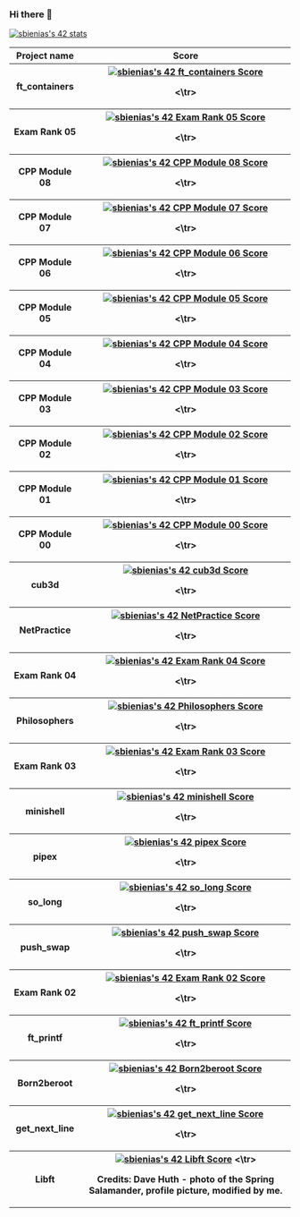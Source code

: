 ### Hi there 👋
<a href="https://github.com/JaeSeoKim/badge42"><img src="https://badge42.vercel.app/api/v2/cl6f4c2bs000609jmd8iqcx6p/stats?cursusId=21&coalitionId=149" alt="sbienias's 42 stats" /></a>


<table>
  <tr>
    <th>Project name</th>
    <th>Score</th>
  </tr>
<tr>
	<th> ft_containers 

<th> <a href="https://github.com/JaeSeoKim/badge42"><img src="https://badge42.vercel.app/api/v2/cl6f4c2bs000609jmd8iqcx6p/project/2629288" alt="sbienias's 42 ft_containers Score" /></a>

<\tr>
<tr>
	<th> Exam Rank 05 

<th> <a href="https://github.com/JaeSeoKim/badge42"><img src="https://badge42.vercel.app/api/v2/cl6f4c2bs000609jmd8iqcx6p/project/2623102" alt="sbienias's 42 Exam Rank 05 Score" /></a>

<\tr>
<tr>
	<th> CPP Module 08 

<th> <a href="https://github.com/JaeSeoKim/badge42"><img src="https://badge42.vercel.app/api/v2/cl6f4c2bs000609jmd8iqcx6p/project/2620500" alt="sbienias's 42 CPP Module 08 Score" /></a>

<\tr>
<tr>
	<th> CPP Module 07 

<th> <a href="https://github.com/JaeSeoKim/badge42"><img src="https://badge42.vercel.app/api/v2/cl6f4c2bs000609jmd8iqcx6p/project/2616639" alt="sbienias's 42 CPP Module 07 Score" /></a>

<\tr>
<tr>
	<th> CPP Module 06 

<th> <a href="https://github.com/JaeSeoKim/badge42"><img src="https://badge42.vercel.app/api/v2/cl6f4c2bs000609jmd8iqcx6p/project/2610216" alt="sbienias's 42 CPP Module 06 Score" /></a>

<\tr>
<tr>
	<th> CPP Module 05 

<th> <a href="https://github.com/JaeSeoKim/badge42"><img src="https://badge42.vercel.app/api/v2/cl6f4c2bs000609jmd8iqcx6p/project/2607374" alt="sbienias's 42 CPP Module 05 Score" /></a>

<\tr>
<tr>
	<th> CPP Module 04 

<th> <a href="https://github.com/JaeSeoKim/badge42"><img src="https://badge42.vercel.app/api/v2/cl6f4c2bs000609jmd8iqcx6p/project/2596255" alt="sbienias's 42 CPP Module 04 Score" /></a>

<\tr>
<tr>
	<th> CPP Module 03 

<th> <a href="https://github.com/JaeSeoKim/badge42"><img src="https://badge42.vercel.app/api/v2/cl6f4c2bs000609jmd8iqcx6p/project/2559368" alt="sbienias's 42 CPP Module 03 Score" /></a>

<\tr>
<tr>
	<th> CPP Module 02 

<th> <a href="https://github.com/JaeSeoKim/badge42"><img src="https://badge42.vercel.app/api/v2/cl6f4c2bs000609jmd8iqcx6p/project/2554568" alt="sbienias's 42 CPP Module 02 Score" /></a>

<\tr>
<tr>
	<th> CPP Module 01 

<th> <a href="https://github.com/JaeSeoKim/badge42"><img src="https://badge42.vercel.app/api/v2/cl6f4c2bs000609jmd8iqcx6p/project/2546840" alt="sbienias's 42 CPP Module 01 Score" /></a>

<\tr>
<tr>
	<th> CPP Module 00 

<th> <a href="https://github.com/JaeSeoKim/badge42"><img src="https://badge42.vercel.app/api/v2/cl6f4c2bs000609jmd8iqcx6p/project/2539925" alt="sbienias's 42 CPP Module 00 Score" /></a>

<\tr>
<tr>
	<th> cub3d 

<th> <a href="https://github.com/JaeSeoKim/badge42"><img src="https://badge42.vercel.app/api/v2/cl6f4c2bs000609jmd8iqcx6p/project/2535063" alt="sbienias's 42 cub3d Score" /></a>

<\tr>
<tr>
	<th> NetPractice 

<th> <a href="https://github.com/JaeSeoKim/badge42"><img src="https://badge42.vercel.app/api/v2/cl6f4c2bs000609jmd8iqcx6p/project/2532779" alt="sbienias's 42 NetPractice Score" /></a>

<\tr>
<tr>
	<th> Exam Rank 04 

<th> <a href="https://github.com/JaeSeoKim/badge42"><img src="https://badge42.vercel.app/api/v2/cl6f4c2bs000609jmd8iqcx6p/project/2532774" alt="sbienias's 42 Exam Rank 04 Score" /></a>

<\tr>
<tr>
	<th> Philosophers 

<th> <a href="https://github.com/JaeSeoKim/badge42"><img src="https://badge42.vercel.app/api/v2/cl6f4c2bs000609jmd8iqcx6p/project/2486330" alt="sbienias's 42 Philosophers Score" /></a>

<\tr>
<tr>
	<th> Exam Rank 03 

<th> <a href="https://github.com/JaeSeoKim/badge42"><img src="https://badge42.vercel.app/api/v2/cl6f4c2bs000609jmd8iqcx6p/project/2450495" alt="sbienias's 42 Exam Rank 03 Score" /></a>

<\tr>
<tr>
	<th> minishell 

<th> <a href="https://github.com/JaeSeoKim/badge42"><img src="https://badge42.vercel.app/api/v2/cl6f4c2bs000609jmd8iqcx6p/project/2443747" alt="sbienias's 42 minishell Score" /></a>

<\tr>
<tr>
	<th> pipex 

<th> <a href="https://github.com/JaeSeoKim/badge42"><img src="https://badge42.vercel.app/api/v2/cl6f4c2bs000609jmd8iqcx6p/project/2382720" alt="sbienias's 42 pipex Score" /></a>

<\tr>
<tr>
	<th> so_long 

<th> <a href="https://github.com/JaeSeoKim/badge42"><img src="https://badge42.vercel.app/api/v2/cl6f4c2bs000609jmd8iqcx6p/project/2343954" alt="sbienias's 42 so_long Score" /></a>

<\tr>
<tr>
	<th> push_swap 

<th> <a href="https://github.com/JaeSeoKim/badge42"><img src="https://badge42.vercel.app/api/v2/cl6f4c2bs000609jmd8iqcx6p/project/2284920" alt="sbienias's 42 push_swap Score" /></a>

<\tr>
<tr>
	<th> Exam Rank 02 

<th> <a href="https://github.com/JaeSeoKim/badge42"><img src="https://badge42.vercel.app/api/v2/cl6f4c2bs000609jmd8iqcx6p/project/2284765" alt="sbienias's 42 Exam Rank 02 Score" /></a>

<\tr>
<tr>
	<th> ft_printf 

<th> <a href="https://github.com/JaeSeoKim/badge42"><img src="https://badge42.vercel.app/api/v2/cl6f4c2bs000609jmd8iqcx6p/project/2215928" alt="sbienias's 42 ft_printf Score" /></a>

<\tr>
<tr>
	<th> Born2beroot 

<th> <a href="https://github.com/JaeSeoKim/badge42"><img src="https://badge42.vercel.app/api/v2/cl6f4c2bs000609jmd8iqcx6p/project/2194095" alt="sbienias's 42 Born2beroot Score" /></a>

<\tr>
<tr>
	<th> get_next_line 

<th> <a href="https://github.com/JaeSeoKim/badge42"><img src="https://badge42.vercel.app/api/v2/cl6f4c2bs000609jmd8iqcx6p/project/2194091" alt="sbienias's 42 get_next_line Score" /></a>

<\tr>
<tr>
	<th> Libft 
<th> <a href="https://github.com/JaeSeoKim/badge42"><img src="https://badge42.vercel.app/api/v2/cl6f4c2bs000609jmd8iqcx6p/project/2170561" alt="sbienias's 42 Libft Score" /></a>
<\tr>

<!--
**SmaltSalamander/SmaltSalamander** is a ✨ _special_ ✨ repository because its `README.md` (this file) appears on your GitHub profile.

Here are some ideas to get you started:

- 🔭 I’m currently working on ...
- 🌱 I’m currently learning ...
- 👯 I’m looking to collaborate on ...
- 🤔 I’m looking for help with ...
- 💬 Ask me about ...
- 📫 How to reach me: ...
- 😄 Pronouns: ...
- ⚡ Fun fact: ...
-->






Credits:
Dave Huth - photo of the Spring Salamander, profile picture, modified by me.
